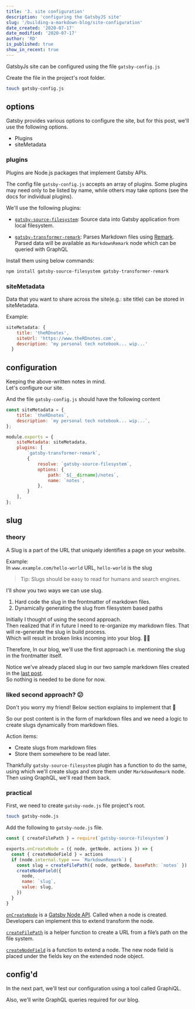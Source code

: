 ```yaml
---
title: '3. site configuration'
description: 'configuring the GatsbyJS site'
slug: '/building-a-markdown-blog/site-configuration'
date_created: '2020-07-17'
date_modified: '2020-07-17'
author: 'RD'
is_published: true
show_in_recent: true
---
```


GatsbyJs site can be configured using the file `gatsby-config.js`  

Create the file in the project's root folder.

```bash
touch gatsby-config.js
```

## options

Gatsby provides various options to configure the site, but for this post, we'll use the following options.  

- Plugins
- siteMetadata

### plugins

Plugins are Node.js packages that implement Gatsby APIs.  

The config file `gatsby-config.js` accepts an array of plugins. Some plugins may need only to be listed by name, while others may take options (see the docs for individual plugins).

We'll use the following plugins:

- [`gatsby-source-filesystem`](https://www.gatsbyjs.org/packages/gatsby-source-filesystem/): Source data into Gatsby application from local filesystem.

- [`gatsby-transformer-remark`](https://www.gatsbyjs.org/packages/gatsby-transformer-remark/): Parses Markdown files using [Remark](http://remark.js.org/).  
Parsed data will be available as `MarkdownRemark` node which can be queried with GraphQL


Install them using below commands:  

```bash
npm install gatsby-source-filesystem gatsby-transformer-remark
```

### siteMetadata

Data that you want to share across the site(e.g.: site title) can be stored in siteMetadata.  

Example:
```js
siteMetadata: {
    title: 'theRDnotes',
    siteUrl: 'https://www.theRDnotes.com',
    description: 'my personal tech notebook... wip...'
  }
```  

## configuration

Keeping the above-written notes in mind.  
Let's configure our site.  

And the file `gatsby-config.js` should have the following content  

```js
const siteMetadata = {
    title: `theRDnotes`,
    description: `my personal tech notebook... wip...`,
};

module.exports = {
    siteMetadata: siteMetadata,
    plugins: [
        `gatsby-transformer-remark`,
        {
            resolve: `gatsby-source-filesystem`,
            options: {
                path: `${__dirname}/notes`,
                name: `notes`,
            },
        }
    ],
};
```

## slug

### theory
A Slug is a part of the URL that uniquely identifies a page on your website.   

Example:  
In `www.example.com/hello-world` URL, `hello-world` is the slug

> Tip: Slugs should be easy to read for humans and search engines.

I'll show you two ways we can use slug.  
1. Hard code the slug in the frontmatter of markdown files.
2. Dynamically generating the slug from filesystem based paths

Initially I thought of using the second approach.  
Then realized that if in future I need to re-organize my markdown files. That will re-generate the slug in build process.  
Which will result in broken links incoming into your blog. 🙅‍♂️


Therefore, In our blog, we'll use the first approach i.e. mentioning the slug in the frontmatter itself.  

Notice we've already placed slug in our two sample markdown files created in the [last post](/building-a-markdown-blog/markdown).  
So nothing is needed to be done for now.


### liked second approach? 😕
Don't you worry my friend! Below section explains to implement that 🥳  

So our post content is in the form of markdown files and we need a logic to create slugs dynamically from markdown files.  

Action items:
 - Create slugs from markdown files
 - Store them somewhere to be read later.

Thankfully `gatsby-source-filesystem` plugin has a function to do the same, using which we'll create slugs and store them under `MarkdownRemark` node. Then using GraphQL, we'll read them back.

### practical
First, we need to create `gatsby-node.js` file project's root.

```bash
touch gatsby-node.js
```

Add the following to `gatsby-node.js` file.  

```js
const { createFilePath } = require(`gatsby-source-filesystem`)

exports.onCreateNode = ({ node, getNode, actions }) => {
  const { createNodeField } = actions
  if (node.internal.type === `MarkdownRemark`) {
    const slug = createFilePath({ node, getNode, basePath: `notes` })
    createNodeField({
      node,
      name: `slug`,
      value: slug,
    })
  }
}
```

[`onCreateNode`](https://www.gatsbyjs.org/docs/node-apis/#onCreateNode) is a [Gatsby Node API](https://www.gatsbyjs.org/docs/node-apis/). Called when a node is created. Developers can implement this to extend transform the node.  

[`createFilePath`](https://www.gatsbyjs.org/packages/gatsby-source-filesystem/#createfilepath) is a helper function to create a URL from a file’s path on the file system.  

[`createNodeField`](https://www.gatsbyjs.org/docs/actions/#createNodeField) is a function to extend a node. The new node field is placed under the fields key on the extended node object.  




## config'd

In the next part, we'll test our configuration using a tool called GraphiQL.  

Also, we'll write GraphQL queries required for our blog.  
